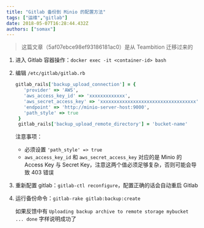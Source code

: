 ```yaml
---
title: "Gitlab 备份到 Minio 的配置方法"
tags: ["运维","gitlab"]
date: 2018-05-07T16:28:44.432Z
authors: ["somax"]
---
```


> 这篇文章（5af07ebce98ef93186181ac0）是从 Teambition 迁移过来的



1. 进入 Gitlab 容器操作：`docker exec -it <container-id> bash`

2. 编辑 `/etc/gitlab/gitlab.rb`

   ```ruby
   gitlab_rails['backup_upload_connection'] = {
      'provider' => 'AWS',
      'aws_access_key_id' => 'xxxxxxxxxxxxx',
      'aws_secret_access_key' => 'xxxxxxxxxxxxxxxxxxxxxxxxxxxxxxxxxxx', 
      'endpoint' => 'http://minio-server-host:9000',
      'path_style' => true
    }
    gitlab_rails['backup_upload_remote_directory'] = 'bucket-name'
   ```

   注意事项：

   - 必须设置 `'path_style' => true`
   - `aws_access_key_id`  和 `aws_secret_access_key` 对应的是 Minio 的 Access Key 与 Secret Key，注意这两个值必须足够复杂，否则可能会导致 403 错误

3. 重新配置 gitlab：`gitlab-ctl reconfigure`，配置正确的话会自动重启 Gitlab

4. 运行备份命令：`gitlab-rake gitlab:backup:create`

   如果反馈中有 `Uploading backup archive to remote storage mybucket ... done` 字样说明成功了
